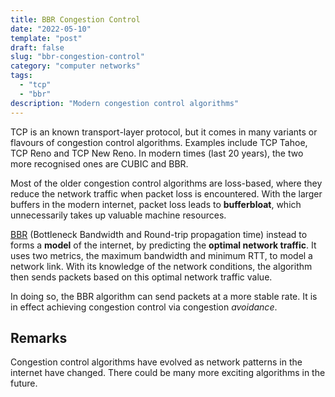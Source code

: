 ```yaml
---
title: BBR Congestion Control
date: "2022-05-10"
template: "post"
draft: false
slug: "bbr-congestion-control"
category: "computer networks"
tags:
  - "tcp"
  - "bbr"
description: "Modern congestion control algorithms"
---
```


TCP is an known transport-layer protocol, but it comes in many variants or flavours of congestion control algorithms. Examples include TCP Tahoe, TCP Reno and TCP New Reno. In modern times (last 20 years), the two more recognised ones are CUBIC and BBR.

Most of the older congestion control algorithms are loss-based, where they reduce the network traffic when packet loss is encountered. With the larger buffers in the modern internet, packet loss leads to **bufferbloat**, which unnecessarily takes up valuable machine resources.

[BBR](https://github.com/google/bbr) (Bottleneck Bandwidth and Round-trip propagation time) instead to forms a **model** of the internet, by predicting the **optimal network traffic**. It uses two metrics, the maximum bandwidth and minimum RTT, to model a network link. With its knowledge of the network conditions, the algorithm then sends packets based on this optimal network traffic value.

In doing so, the BBR algorithm can send packets at a more stable rate. It is in effect achieving congestion control via congestion *avoidance*.

## Remarks

Congestion control algorithms have evolved as network patterns in the internet have changed. There could be many more exciting algorithms in the future.








